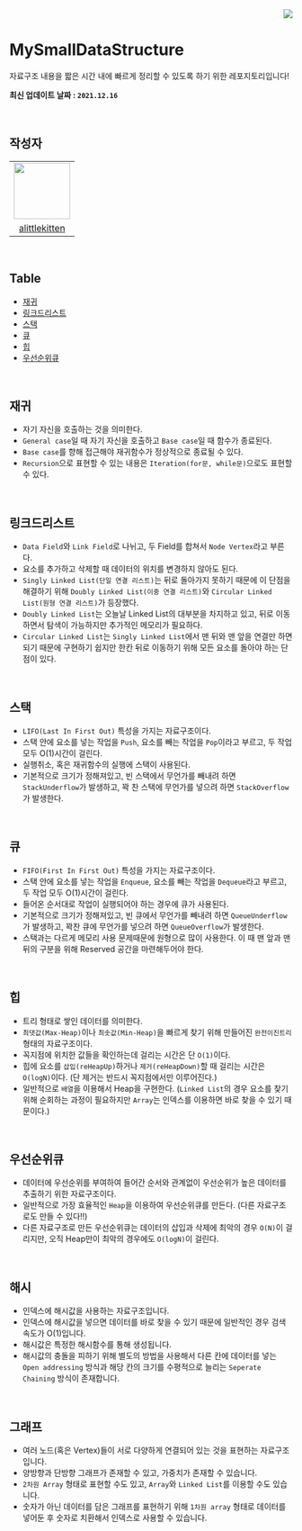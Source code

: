 <div align="right">
  <a href="https://github.com/BoostUpStudy/MySmallDataStructure">
      <img src="https://hits.seeyoufarm.com/api/count/incr/badge.svg?url=https://github.com/BoostUpStudy/MySmallDataStructure&count_bg=%233D61C8&title_bg=%23555555&icon=&icon_color=%23E7E7E7&title=hits&edge_flat=false"/></a>
</div>

# MySmallDataStructure
자료구조 내용을 짧은 시간 내에 빠르게 정리할 수 있도록 하기 위한 레포지토리입니다!

**최신 업데이트 날짜 : `2021.12.16`**

<br/>

## 작성자

<div>
  <table align="center">
    <tr>
      <td>  
        <a href="https://github.com/alittlekitten">
          <img src="https://avatars.githubusercontent.com/alittlekitten" width="100"/>
        </a>
      </td>
    </tr>
    <tr>
      <td align="center">
        <a href="https://github.com/alittlekitten">
          alittlekitten
        </a>
      </td>
    </tr>
  </table>
</div>

<br/>

## Table

- [재귀](#재귀)
- [링크드리스트](#링크드리스트)
- [스택](#스택)
- [큐](#큐)
- [힙](#힙)
- [우선순위큐](#우선순위큐)

<br/>

## 재귀
- 자기 자신을 호출하는 것을 의미한다.
- `General case`일 때 자기 자신을 호출하고 `Base case`일 때 함수가 종료된다.
- `Base case`를 향해 접근해야 재귀함수가 정상적으로 종료될 수 있다.
- `Recursion`으로 표현할 수 있는 내용은 `Iteration(for문, while문)`으로도 표현할 수 있다.

<br />

## 링크드리스트
- `Data Field`와 `Link Field`로 나뉘고, 두 Field를 합쳐서 `Node Vertex`라고 부른다.
- 요소를 추가하고 삭제할 때 데이터의 위치를 변경하지 않아도 된다.
- `Singly Linked List(단일 연결 리스트)`는 뒤로 돌아가지 못하기 때문에 이 단점을 해결하기 위해 `Doubly Linked List(이중 연결 리스트)`와 `Circular Linked List(원형 연결 리스트)`가 등장했다.
- `Doubly Linked List`는 오늘날 Linked List의 대부분을 차지하고 있고, 뒤로 이동하면서 탐색이 가능하지만 추가적인 메모리가 필요하다.
- `Circular Linked List`는 `Singly Linked List`에서 맨 뒤와 맨 앞을 연결만 하면 되기 때문에 구현하기 쉽지만 한칸 뒤로 이동하기 위해 모든 요소를 돌아야 하는 단점이 있다.

<br />

## 스택
- `LIFO(Last In First Out)` 특성을 가지는 자료구조이다.
- 스택 안에 요소를 넣는 작업을 `Push`, 요소를 빼는 작업을 `Pop`이라고 부르고, 두 작업 모두 O(1)시간이 걸린다.
- 실행취소, 혹은 재귀함수의 실행에 스택이 사용된다.
- 기본적으로 크기가 정해져있고, 빈 스택에서 무언가를 빼내려 하면 `StackUnderflow`가 발생하고, 꽉 찬 스택에 무언가를 넣으려 하면 `StackOverflow`가 발생한다.

<br />

## 큐
- `FIFO(First In First Out)` 특성을 가지는 자료구조이다.
- 스택 안에 요소를 넣는 작업을 `Enqueue`, 요소를 빼는 작업을 `Dequeue`라고 부르고, 두 작업 모두 O(1)시간이 걸린다.
- 들어온 순서대로 작업이 실행되어야 하는 경우에 큐가 사용된다.
- 기본적으로 크기가 정해져있고, 빈 큐에서 무언가를 빼내려 하면 `QueueUnderflow`가 발생하고, 꽉찬 큐에 무언가를 넣으려 하면 `QueueOverflow`가 발생한다.
- 스택과는 다르게 메모리 사용 문제때문에 원형으로 많이 사용한다. 이 때 맨 앞과 맨 뒤의 구분을 위해 Reserved 공간을 마련해두어야 한다.

<br />

## 힙
- 트리 형태로 쌓인 데이터를 의미한다.
- `최댓값(Max-Heap)`이나 `최솟값(Min-Heap)`을 빠르게 찾기 위해 만들어진 `완전이진트리` 형태의 자료구조이다.
- 꼭지점에 위치한 값들을 확인하는데 걸리는 시간은 단 `O(1)`이다.
- 힙에 요소를 `삽입(reHeapUp)`하거나 `제거(reHeapDown)`할 때 걸리는 시간은 `O(logN)`이다. (단 제거는 반드시 꼭지점에서만 이루어진다.)
- 일반적으로 `배열`을 이용해서 Heap을 구현한다. (`Linked List`의 경우 요소를 찾기 위해 순회하는 과정이 필요하지만 `Array`는 인덱스를 이용하면 바로 찾을 수 있기 때문이다.)

<br />

## 우선순위큐
- 데이터에 우선순위를 부여하여 들어간 순서와 관계없이 우선순위가 높은 데이터를 추출하기 위한 자료구조이다.
- 일반적으로 가장 효율적인 `Heap`을 이용하여 우선순위큐를 만든다. (다른 자료구조로도 만들 수 있다!!) 
- 다른 자료구조로 만든 우선순위큐는 데이터의 삽입과 삭제에 최악의 경우 `O(N)`이 걸리지만, 오직 Heap만이 최악의 경우에도 `O(logN)`이 걸린다.

<br />

## 해시
- 인덱스에 해시값을 사용하는 자료구조입니다.
- 인덱스에 해시값을 넣으면 데이터를 바로 찾을 수 있기 때문에 일반적인 경우 검색 속도가 O(1)입니다.
- 해시값은 특정한 해시함수를 통해 생성됩니다.
- 해시값의 충돌을 피하기 위해 별도의 방법을 사용해서 다른 칸에 데이터를 넣는 `Open addressing` 방식과 해당 칸의 크기를 수평적으로 늘리는 `Seperate Chaining` 방식이 존재합니다.

<br />

## 그래프
- 여러 노드(혹은 Vertex)들이 서로 다양하게 연결되어 있는 것을 표현하는 자료구조입니다.
- 양방향과 단방향 그래프가 존재할 수 있고, 가중치가 존재할 수 있습니다.
- `2차원 Array` 형태로 표현할 수도 있고, `Array`와 `Linked List`를 이용할 수도 있습니다.
- 숫자가 아닌 데이터를 담은 그래프를 표현하기 위해 `1차원 array` 형태로 데이터를 넣어둔 후 숫자로 치환해서 인덱스로 사용할 수 있습니다.
